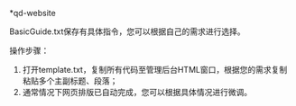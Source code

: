 *qd-website

BasicGuide.txt保存有具体指令，您可以根据自己的需求进行选择。

操作步骤：
1. 打开template.txt，复制所有代码至管理后台HTML窗口，根据您的需求复制粘贴多个主副标题、段落；
2. 通常情况下网页排版已自动完成，您可以根据具体情况进行微调。

